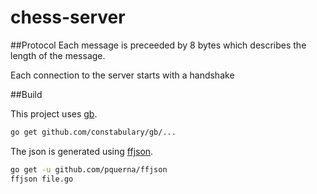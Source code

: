 chess-server
============

##Protocol
Each message is preceeded by 8 bytes which describes the length of
the message.

Each connection to the server starts with a handshake

##Build

This project uses [gb](http://getgb.io/).
```bash
go get github.com/constabulary/gb/...
```

The json is generated using [ffjson](https://github.com/pquerna/ffjson).
```bash
go get -u github.com/pquerna/ffjson
ffjson file.go
```